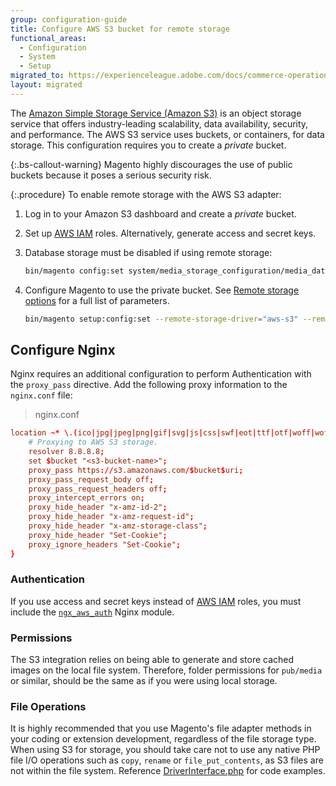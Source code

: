 ```yaml
---
group: configuration-guide
title: Configure AWS S3 bucket for remote storage
functional_areas:
  - Configuration
  - System
  - Setup
migrated_to: https://experienceleague.adobe.com/docs/commerce-operations/configuration-guide/storage/remote-storage/remote-storage-aws-s3.html
layout: migrated
---
```


The [Amazon Simple Storage Service (Amazon S3)][AWS S3] is an object storage service that offers industry-leading scalability, data availability, security, and performance. The AWS S3 service uses buckets, or containers, for data storage. This configuration requires you to create a _private_ bucket.

{:.bs-callout-warning}
Magento highly discourages the use of public buckets because it poses a serious security risk.

{:.procedure}
To enable remote storage with the AWS S3 adapter:

1. Log in to your Amazon S3 dashboard and create a _private_ bucket.

1. Set up [AWS IAM][] roles. Alternatively, generate access and secret keys.

1. Database storage must be disabled if using remote storage:

   ```bash
   bin/magento config:set system/media_storage_configuration/media_database 0
   ```

1. Configure Magento to use the private bucket. See [Remote storage options][options] for a full list of parameters.

   ```bash
   bin/magento setup:config:set --remote-storage-driver="aws-s3" --remote-storage-bucket="<bucket-name>" --remote-storage-region="<region-name>" --remote-storage-prefix="<optional-prefix>" --remote-storage-key=<optional-access-key> --remote-storage-secret=<optional-secret-key> -n
   ```

## Configure Nginx

Nginx requires an additional configuration to perform Authentication with the `proxy_pass` directive. Add the following proxy information to the `nginx.conf` file:

>nginx.conf

```conf
location ~* \.(ico|jpg|jpeg|png|gif|svg|js|css|swf|eot|ttf|otf|woff|woff2)$ {
    # Proxying to AWS S3 storage.
    resolver 8.8.8.8;
    set $bucket "<s3-bucket-name>";
    proxy_pass https://s3.amazonaws.com/$bucket$uri;
    proxy_pass_request_body off;
    proxy_pass_request_headers off;
    proxy_intercept_errors on;
    proxy_hide_header "x-amz-id-2";
    proxy_hide_header "x-amz-request-id";
    proxy_hide_header "x-amz-storage-class";
    proxy_hide_header "Set-Cookie";
    proxy_ignore_headers "Set-Cookie";
}
```

### Authentication

If you use access and secret keys instead of [AWS IAM][] roles, you must include the [`ngx_aws_auth`][ngx repo] Nginx module.

### Permissions

The S3 integration relies on being able to generate and store cached images on the local file system. Therefore, folder permissions for  `pub/media` or similar, should be the same as if you were using local storage.

### File Operations

It is highly recommended that you use Magento's file adapter methods in your coding or extension development, regardless of the file storage type.
When using S3 for storage, you should take care not to use any native PHP file I/O operations such as `copy`, `rename` or `file_put_contents`, as S3 files are not within the file system. Reference [DriverInterface.php][] for code examples.

<!-- link definitions -->
[AWS S3]: https://aws.amazon.com/s3
[AWS IAM]: https://aws.amazon.com/iam/
[options]: {{page.baseurl}}/config-guide/remote-storage/config-remote-storage.html#remote-storage-options
[ngx repo]: https://github.com/anomalizer/ngx_aws_auth
[DriverInterface.php]: https://github.com/magento/magento2/blob/2.4-develop/lib/internal/Magento/Framework/Filesystem/DriverInterface.php#L18
